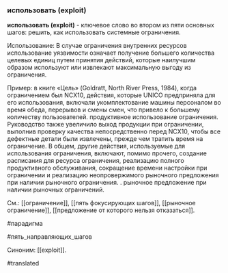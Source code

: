 ### использовать (exploit)

**использовать (exploit)** - ключевое слово во втором из пяти основных шагов: решить, как использовать системные ограничения.

Использование: В случае ограничения внутренних ресурсов использование уязвимости означает получение большего количества целевых единиц путем принятия действий, которые наилучшим образом используют или извлекают максимальную выгоду из ограничения.

Пример: в книге «Цель» (Goldratt, North River Press, 1984), когда ограничением был NCX10, действия, которые UNICO предприняла для его использования, включали укомплектование машины персоналом во время обеда, перерывов и смены смен, что привело к большему количеству пользователей. продуктивное использование ограничения. Руководство также увеличило выход продукции при ограничении, выполнив проверку качества непосредственно перед NCX10, чтобы все дефектные детали были извлечены, прежде чем тратить время на ограничение. В общем, другие действия, используемые для использования ограничения, включают, помимо прочего, создание расписания для ресурса ограничения, реализацию полного продуктивного обслуживания, сокращение времени настройки при ограничении и реализацию неопровержимого рыночного предложения при наличии рыночного ограничения. . рыночное предложение при наличии рыночных ограничений.

См.: [[ограничение]], [[пять фокусирующих шагов]], [[рыночное ограничение]], [[предложение от которого нельзя отказаться]].

#парадигма

#пять_направляющих_шагов

Синоним: [[exploit]].

#translated
